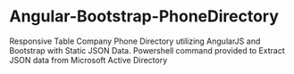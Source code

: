 # Angular-Bootstrap-PhoneDirectory
Responsive Table Company Phone Directory utilizing AngularJS and Bootstrap with Static JSON Data. Powershell command provided to Extract JSON data from Microsoft Active Directory
